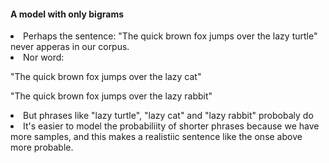 <h4>A model with only bigrams</h4>
<li>Perhaps the sentence: "The quick brown fox jumps over the lazy turtle" never apperas in our corpus.</li>
<li>Nor word:</li>
<p>"The quick brown fox jumps over the lazy cat"</p>
<p>"The quick brown fox jumps over the lazy rabbit"</p>
<li>But phrases like "lazy turtle", "lazy cat" and "lazy rabbit" probobaly do</li>
<li>It's easier to model the probabiliity of shorter phrases because we have more samples, and this makes a realistiic sentence like the onse above more probable.</li>
